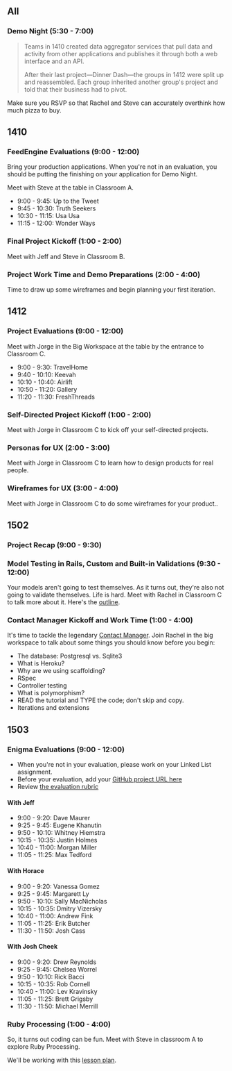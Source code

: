 ## All

### Demo Night (5:30 - 7:00)

> Teams in 1410 created data aggregator services that pull data and activity from other applications and publishes it through both a web interface and an API.
>
> After their last project—Dinner Dash—the groups in 1412 were split up and reassembled. Each group inherited another group's project and told that their business had to pivot.

Make sure you RSVP so that Rachel and Steve can accurately overthink how much pizza to buy.

## 1410

### FeedEngine Evaluations (9:00 - 12:00)

Bring your production applications. When you're not in an evaluation, you should be putting the finishing on your application for Demo Night.

Meet with Steve at the table in Classroom A.

* 9:00 - 9:45: Up to the Tweet
* 9:45 - 10:30: Truth Seekers
* 10:30 - 11:15: Usa Usa
* 11:15 - 12:00: Wonder Ways

### Final Project Kickoff (1:00 - 2:00)

Meet with Jeff and Steve in Classroom B.

### Project Work Time and Demo Preparations (2:00 - 4:00)

Time to draw up some wireframes and begin planning your first iteration.

## 1412

### Project Evaluations (9:00 - 12:00)

Meet with Jorge in the Big Workspace at the table by the entrance to Classroom C.

* 9:00 - 9:30: TravelHome
* 9:40 - 10:10: Keevah
* 10:10 - 10:40: Airlift
* 10:50 - 11:20: Gallery
* 11:20 - 11:30: FreshThreads

### Self-Directed Project Kickoff (1:00 - 2:00)

Meet with Jorge in Classroom C to kick off your self-directed projects.

### Personas for UX (2:00 - 3:00)

Meet with Jorge in Classroom C to learn how to design products for real people.

### Wireframes for UX (3:00 - 4:00)

Meet with Jorge in Classroom C to do some wireframes for your product..

## 1502

### Project Recap (9:00 - 9:30)

### Model Testing in Rails, Custom and Built-in Validations (9:30 - 12:00)

Your models aren't going to test themselves. As it turns out, they're also not going to validate themselves. Life is hard. Meet with Rachel in Classroom C to talk more about it. Here's the [outline](https://github.com/turingschool/lesson_plans/blob/master/ruby_02-web_applications_with_ruby/model_testing_in_rails.markdown).

### Contact Manager Kickoff and Work Time (1:00 - 4:00)

It's time to tackle the legendary [Contact Manager](http://tutorials.jumpstartlab.com/projects/contact_manager.html). Join Rachel in the big workspace to talk about some things you should know before you begin:

* The database: Postgresql vs. Sqlite3
* What is Heroku?
* Why are we using scaffolding?
* RSpec
* Controller testing
* What is polymorphism?
* READ the tutorial and TYPE the code; don't skip and copy.
* Iterations and extensions

## 1503

### Enigma Evaluations (9:00 - 12:00)

* When you're not in your evaluation, please work on your Linked List assignment.
* Before your evaluation, add your [GitHub project URL here](https://github.com/turingschool/ruby-submissions/blob/master/1503/01_enigma.markdown)
* Review [the evaluation rubric](http://tutorials.jumpstartlab.com/projects/enigma.html)

#### With Jeff

* 9:00 - 9:20: Dave Maurer
* 9:25 - 9:45: Eugene Khanutin
* 9:50 - 10:10: Whitney Hiemstra
* 10:15 - 10:35: Justin Holmes
* 10:40 - 11:00: Morgan Miller
* 11:05 - 11:25: Max Tedford

#### With Horace

* 9:00 - 9:20: Vanessa Gomez
* 9:25 - 9:45: Margarett Ly
* 9:50 - 10:10: Sally MacNicholas
* 10:15 - 10:35: Dmitry Vizersky
* 10:40 - 11:00: Andrew Fink
* 11:05 - 11:25: Erik Butcher
* 11:30 - 11:50: Josh Cass

#### With Josh Cheek

* 9:00 - 9:20: Drew Reynolds
* 9:25 - 9:45: Chelsea Worrel
* 9:50 - 10:10: Rick Bacci
* 10:15 - 10:35: Rob Cornell
* 10:40 - 11:00: Lev Kravinsky
* 11:05 - 11:25: Brett Grigsby
* 11:30 - 11:50: Michael Merrill

### Ruby Processing (1:00 - 4:00)

So, it turns out coding can be fun. Meet with Steve in classroom A to explore Ruby Processing.

We'll be working with this [lesson plan](https://github.com/stevekinney/ruby-processing-session).
